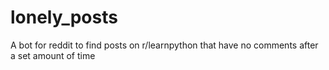 # lonely_posts
A bot for reddit to find posts on r/learnpython that have no comments after a set amount of time
